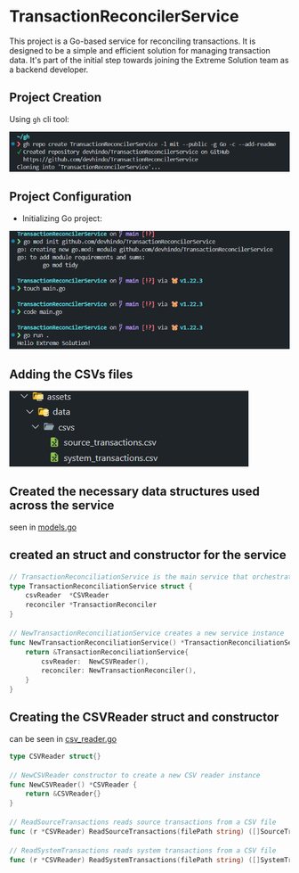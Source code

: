# TransactionReconcilerService

This project is a Go-based service for reconciling transactions. It is designed to be a simple and efficient solution for managing transaction data. It's part of the initial step towards joining the Extreme Solution team as a backend developer.

## Project Creation

Using `gh` cli tool:

![Project Creation](./assets/imgs/projecCreation.png)

## Project Configuration


- Initializing Go project:

![Initializing Go project](./assets/imgs/initGoProject.png)

## Adding the CSVs files

![Adding the CSVs files](./assets/imgs/CSVsFiles.png)

## Created the necessary data structures used across the service

seen in [models.go](./models.go)



## created an struct and constructor for the service

```Go
// TransactionReconciliationService is the main service that orchestrates the reconciliation process
type TransactionReconciliationService struct {
	csvReader  *CSVReader
	reconciler *TransactionReconciler
}

// NewTransactionReconciliationService creates a new service instance
func NewTransactionReconciliationService() *TransactionReconciliationService {
	return &TransactionReconciliationService{
		csvReader:  NewCSVReader(),
		reconciler: NewTransactionReconciler(),
	}
}
```
## Creating the CSVReader struct and constructor

can be seen in [csv_reader.go](./csv_reader.go)

```Go
type CSVReader struct{}

// NewCSVReader constructor to create a new CSV reader instance
func NewCSVReader() *CSVReader {
	return &CSVReader{}
}

// ReadSourceTransactions reads source transactions from a CSV file
func (r *CSVReader) ReadSourceTransactions(filePath string) ([]SourceTransaction, error) {}

// ReadSystemTransactions reads system transactions from a CSV file
func (r *CSVReader) ReadSystemTransactions(filePath string) ([]SystemTransaction, error) {}
```


